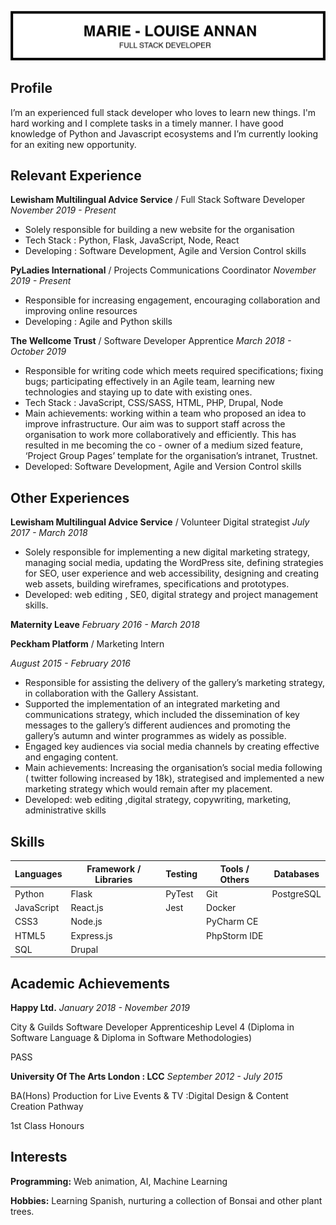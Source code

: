 ![ml header](/img/ml_cv_header2.png)

## Profile

I’m an experienced full stack developer who loves to learn new things. I'm hard working and I complete tasks in a timely manner. I have good knowledge of Python and Javascript ecosystems and I’m currently looking for an exiting new opportunity.

## Relevant Experience

**Lewisham Multilingual Advice Service** / Full Stack Software Developer
_November 2019 - Present_

- Solely responsible for building a new website for the organisation
- Tech Stack : Python, Flask, JavaScript, Node, React
- Developing : Software Development, Agile and Version Control skills

**PyLadies International** / Projects Communications Coordinator
_November 2019 - Present_
- Responsible for increasing engagement, encouraging collaboration and improving online resources
- Developing : Agile and Python skills


**The Wellcome Trust** / Software Developer Apprentice
_March 2018 - October 2019_

- Responsible for writing code which meets required specifications; fixing bugs; participating effectively in an Agile team, learning new technologies and staying up to date with existing ones.
- Tech Stack : JavaScript, CSS/SASS, HTML, PHP, Drupal, Node
- Main achievements: working within a team who proposed an idea to improve infrastructure. Our aim was to support staff across the organisation to work more collaboratively and efficiently. This has resulted in me becoming the co - owner of a medium sized feature, ‘Project Group Pages’ template for the organisation’s intranet, Trustnet.
- Developed: Software Development, Agile and Version Control skills

## Other Experiences

**Lewisham Multilingual Advice Service** / Volunteer Digital strategist
_July 2017 - March 2018_

- Solely responsible for implementing a new digital marketing strategy, managing social media, updating the WordPress site, defining strategies for SEO, user experience and web accessibility, designing and creating web assets, building wireframes, specifications and prototypes.
- Developed: web editing , SE0, digital strategy and project management skills.

**Maternity Leave**
_February 2016 - March 2018_

**Peckham Platform** / Marketing Intern

_August 2015 - February 2016_

- Responsible for assisting the delivery of the gallery’s marketing strategy, in collaboration with the
  Gallery Assistant.
- Supported the implementation of an integrated marketing and communications strategy, which included the dissemination of key messages to the gallery’s different audiences and promoting the gallery’s autumn and winter programmes as widely as possible. 
- Engaged key audiences via social media channels by creating effective and engaging content. 
- Main achievements: Increasing the organisation’s social media following (  twitter following increased by 18k), strategised and implemented a new marketing strategy which would remain after my placement.
- Developed: web editing ,digital strategy, copywriting, marketing, administrative skills 


## Skills

| Languages  | Framework / Libraries  | Testing  | Tools / Others  | Databases  |
|---|---|---|---|---|
| Python   | Flask  | PyTest  | Git  |  PostgreSQL |
| JavaScript  | React.js  | Jest  | Docker  |   |
| CSS3  | Node.js  |   |PyCharm CE   |   | 
| HTML5  | Express.js  |   |  PhpStorm IDE |   |
| SQL  | Drupal  |   |   |   |


## Academic Achievements

**Happy Ltd.** _January 2018 - November 2019_

City & Guilds Software Developer Apprenticeship Level 4 (Diploma in Software Language & Diploma in Software Methodologies)

PASS


**University Of The Arts London : LCC** _September 2012 - July 2015_

BA(Hons) Production for Live Events & TV :Digital Design & Content Creation Pathway

1st Class Honours

## Interests

**Programming:** Web animation, AI, Machine Learning

**Hobbies:** Learning Spanish, nurturing a collection of Bonsai and other plant trees.

